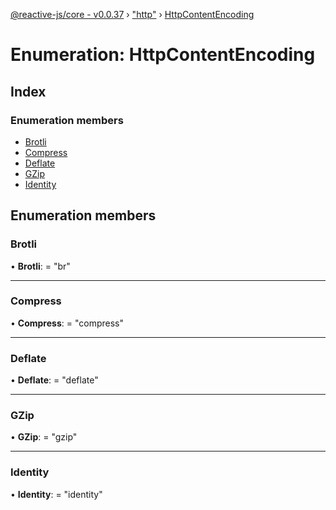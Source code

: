 [@reactive-js/core - v0.0.37](../README.md) › ["http"](../modules/_http_.md) › [HttpContentEncoding](_http_.httpcontentencoding.md)

# Enumeration: HttpContentEncoding

## Index

### Enumeration members

* [Brotli](_http_.httpcontentencoding.md#brotli)
* [Compress](_http_.httpcontentencoding.md#compress)
* [Deflate](_http_.httpcontentencoding.md#deflate)
* [GZip](_http_.httpcontentencoding.md#gzip)
* [Identity](_http_.httpcontentencoding.md#identity)

## Enumeration members

###  Brotli

• **Brotli**: = "br"

___

###  Compress

• **Compress**: = "compress"

___

###  Deflate

• **Deflate**: = "deflate"

___

###  GZip

• **GZip**: = "gzip"

___

###  Identity

• **Identity**: = "identity"
